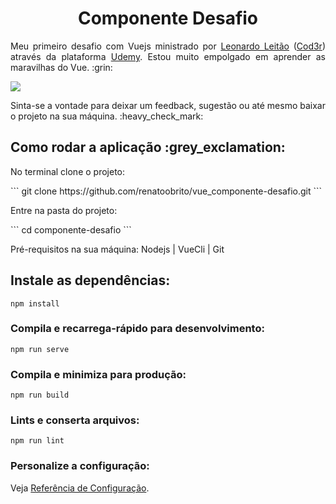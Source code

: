 <h1 align="center">Componente Desafio</h1>
<p align="justify">Meu primeiro desafio com Vuejs ministrado por <a href="https://github.com/leonardomleitao">Leonardo Leitão</a> (<a href="https://www.cod3r.com.br/">Cod3r</a>) através da plataforma <a href="https://www.udemy.com/">Udemy</a>. Estou muito empolgado em aprender as maravilhas do Vue. :grin:</p>

<img src="https://github.com/renatoobrito/vue_componente-desafio/blob/master/src/home_componente_desafio.jpg">

<p>Sinta-se a vontade para deixar um feedback, sugestão ou até mesmo baixar o projeto na sua máquina. :heavy_check_mark:</p>

<h2>Como rodar a aplicação :grey_exclamation:</h2>
<p>No terminal clone o projeto:</p>
```
git clone https://github.com/renatoobrito/vue_componente-desafio.git
```

<p>Entre na pasta do projeto:</p>
```
cd componente-desafio
```

<p>Pré-requisitos na sua máquina: Nodejs | VueCli | Git</p>

## Instale as dependências:
```
npm install
```

### Compila e recarrega-rápido para desenvolvimento:
```
npm run serve
```

### Compila e minimiza para produção:
```
npm run build
```

### Lints e conserta arquivos:
```
npm run lint
```

### Personalize a configuração:
Veja [Referência de Configuração](https://cli.vuejs.org/config/).

